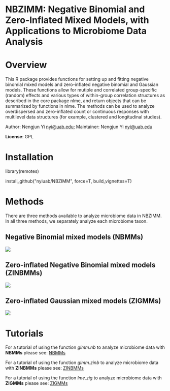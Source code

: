 # NBZIMM: Negative Binomial and Zero-Inflated Mixed Models, with Applications to Microbiome Data Analysis

# Overview

This R package provides functions for setting up and fitting negative binomial mixed models and zero-inflated negative binomial and Gaussian models. These functions allow for mutiple and correlated group-specific (random) effects and various types of within-group correlation structures as described in the core package nlme, and return objects that can be summarized by functions in nlme. The methods can be used to analyze overdispersed and zero-inflated count or continuous responses with multilevel data structures (for example, clustered and longitudinal studies). 

Author: Nengjun Yi nyi@uab.edu; Maintainer: Nengjun Yi nyi@uab.edu

**License**: GPL

# Installation

 library(remotes)

 install_github("nyiuab/NBZIMM", force=T, build_vignettes=T)

# Methods

There are three methods available to analyze microbiome data in NBZIMM. In all three methods, we separately analyze each microbiome taxon. 

 ## Negative Binomial mixed models (NBMMs)
 
![](https://github.com/nyiuab/NBZIMM/blob/master/images/nbmms.PNG?raw=true)

 ## Zero-inflated Negative Binomial mixed models (ZINBMMs)

![](https://github.com/nyiuab/NBZIMM/blob/master/images/zinbmms.PNG?raw=true)

 ## Zero-inflated Gaussian mixed models (ZIGMMs)
 
![](https://github.com/nyiuab/NBZIMM/blob/master/images/zigmms.PNG?raw=true)

# Tutorials

For a tutorial of using the function *glmm.nb* to analyze microbiome data with **NBMMs** please see: 
[NBMMs](https://github.com/nyiuab/NBZIMM/tree/master/tutorial/nbmms.md)

For a tutorial of using the function *glmm.zinb* to analyze microbiome data with **ZINBMMs** please see: 
[ZINBMMs](https://github.com/nyiuab/NBZIMM/tree/master/tutorial/zinbmms.md)

For a tutorial of using the function *lme.zig* to analyze microbiome data with **ZIGMMs** please see: 
[ZIGMMs](https://github.com/nyiuab/NBZIMM/tree/master/tutorial/zigmms.md)



